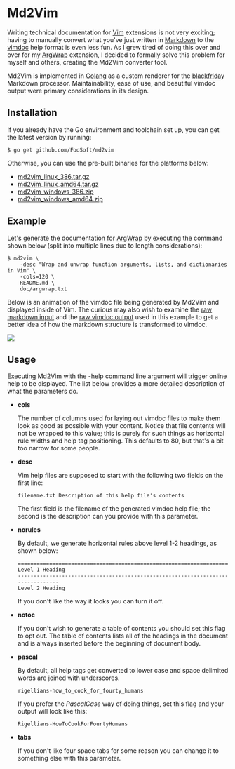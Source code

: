 # Md2Vim #

Writing technical documentation for [Vim](http://www.vim.org/) extensions is not very exciting; having to manually
convert what you've just written in [Markdown](https://daringfireball.net/projects/markdown/) to the
[vimdoc](http://vimdoc.sourceforge.net/htmldoc/usr_toc.html) help format is even less fun. As I grew tired of doing this
over and over for my [ArgWrap](/projects/argwrap/) extension, I decided to formally solve this problem for myself and
others, creating the Md2Vim converter tool.

Md2Vim is implemented in [Golang](https://golang.org/) as a custom renderer for the
[blackfriday](https://github.com/russross/blackfriday) Markdown processor. Maintainability, ease of use, and beautiful
vimdoc output were primary considerations in its design.

## Installation ##

If you already have the Go environment and toolchain set up, you can get the latest version by running:

```
$ go get github.com/FooSoft/md2vim
```

Otherwise, you can use the pre-built binaries for the platforms below:

 * [md2vim_linux_386.tar.gz](http://dl.foosoft.net/md2vim/md2vim_linux_386.tar.gz)
 * [md2vim_linux_amd64.tar.gz](http://dl.foosoft.net/md2vim/md2vim_linux_amd64.tar.gz)
 * [md2vim_windows_386.zip](http://dl.foosoft.net/md2vim/md2vim_windows_386.zip)
 * [md2vim_windows_amd64.zip](http://dl.foosoft.net/md2vim/md2vim_windows_amd64.zip)

## Example ##

Let's generate the documentation for [ArgWrap](/projects/argwrap/) by executing the command shown below (split into
multiple lines due to length considerations):

```
$ md2vim \
    -desc "Wrap and unwrap function arguments, lists, and dictionaries in Vim" \
    -cols=120 \
    README.md \
    doc/argwrap.txt
```

Below is an animation of the vimdoc file being generated by Md2Vim and displayed inside of Vim. The curious may also
wish to examine the [raw markdown input](https://raw.githubusercontent.com/FooSoft/vim-argwrap/master/README.md) and the
[raw vimdoc output](https://raw.githubusercontent.com/FooSoft/vim-argwrap/master/doc/argwrap.txt) used in this example
to get a better idea of how the markdown structure is transformed to vimdoc.

![](http://foosoft.net/projects/md2vim/img/demo.gif)

## Usage ##

Executing Md2Vim with the -help command line argument will trigger online help to be displayed. The list below provides
a more detailed description of what the parameters do.

*   **cols**

    The number of columns used for laying out vimdoc files to make them look as good as possible with your content.
    Notice that file contents will not be wrapped to this value; this is purely for such things as horizontal rule
    widths and help tag positioning. This defaults to 80, but that's a bit too narrow for some people.

*   **desc**

    Vim help files are supposed to start with the following two fields on the first line:

    ```
    filename.txt Description of this help file's contents
    ```

    The first field is the filename of the generated vimdoc help file; the second is the description can you provide
    with this parameter.

*   **norules**

    By default, we generate horizontal rules above level 1-2 headings, as shown below:

    ```
    ================================================================================
    Level 1 Heading
    --------------------------------------------------------------------------------
    Level 2 Heading
    ```
    If you don't like the way it looks you can turn it off.

*   **notoc**

    If you don't wish to generate a table of contents you should set this flag to opt out. The table of contents lists
    all of the headings in the document and is always inserted before the beginning of document body.

*   **pascal**

    By default, all help tags get converted to lower case and space delimited words are joined with underscores.

    ```
    rigellians-how_to_cook_for_fourty_humans
    ```

    If you prefer the *PascalCase* way of doing things, set this flag and your output will look like this:

    ```
    Rigellians-HowToCookForFourtyHumans
    ```

*   **tabs**

    If you don't like four space tabs for some reason you can change it to something else with this parameter.
